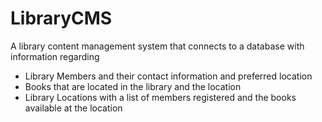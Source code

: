 # LibraryCMS

A library content management system that connects to a database with information regarding
   * Library Members and their contact information and preferred location
   * Books that are located in the library and the location
   * Library Locations with a list of members registered and the books available at the location
